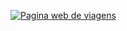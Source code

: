 

<a href="https://treineme-six.vercel.app/"><img src="https://github.com/alvesvn/travelgram/assets/96539606/8946518d-3154-4375-a4a9-112774e4057e" alt="Pagina web de viagens"/></a>



